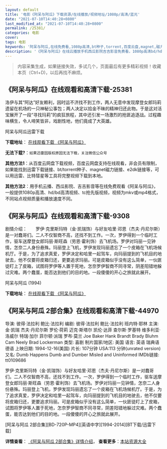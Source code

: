 ```yaml
---
layout: default
title: '电影《阿呆与阿瓜》下载资源/在线播放/视频地址/1080p/高清/蓝光'
date: "2021-07-10T14:40:28+0800"
last_modified_at: "2021-07-10T14:40:28+0800"
permalink: /25381/
categories: 电影
cover:
tags: 电影
keywords: '阿呆与阿瓜,在线免费看,1080p高清,bt种子,torrent,百度云盘,magnet,磁力链,迅雷下载资源'
description: '《阿呆与阿瓜》在线云播放手机西瓜影院吉吉影音免费看，1080p高清bd/hd未删减完整版和tc抢先枪版，mkv/mp4格式，附带bt/torrent种子、magnet/磁力链、百度云盘、网盘资源迅雷下载链接'
---
```


>内容采集生成，如果链接失效，多试几个，页面最后有更多精彩视频！收藏本页（Ctrl+D)，以后再找不麻烦。


## 《阿呆与阿瓜》在线观看和高清下载-25381

洛伊与其“阿达”好友赖利，因时运不济找不到工作，两人无意中发现摩登女郎玛莉遗留在机场的一只神秘公事包；两人决定以拾金不昧的精神归还此物。于是这对活宝展开了一段&ldquo;寻找玛莉”的疯狂旅程，其中还引发一场激烈的抢匪追逐战。过程趣味横生，令人啼笑皆非，戏剧性地，他们竟成了大英雄。


阿呆与阿瓜迅雷下载

**下载地址**： [在线观看下载 《阿呆与阿瓜》](https://www.993dy.com//vod-detail-id-22744.html) 


**无法下载?**：`如果迅雷因版权原因无法下载，关注微信公众号 `

**其他方法1**：从百度云网盘下载视频，百度云网盘支持在线观看，非会员有限制，如果能找到迅雷下载链接、bt/torrent种子、magnet磁力链接、e2dk链接等，可以用迅雷、比特彗星等工具将完整视频下载到本地。

**其他方法2**：用手机云播、西瓜影院、吉吉影音等在线免费观看《阿呆与阿瓜》，一般提供1080p高清、hd/bd高清视频、tc抢先版视频，视频为mkv或mp4格式，不同站点视频质量和播放速度不同。


## 《阿呆与阿瓜》在线观看和高清下载-9308

剧情介绍：　　罗伊·克里斯玛特（金·凯瑞饰）与好友哈里·邓恩（杰夫·丹尼尔斯）是一对蠢哥们。二人不仅智商不高，还找不到工作。一次，罗伊得到一个临时工作，驱车送摩登女郎玛丽·斯旺森（劳恩·霍利饰）去飞机场。罗伊对玛丽一见钟情，怎奈二人身份悬殊。玛丽登上飞机，罗伊发现玛丽遗忘了一个皮箱在飞机场候机厅。于是，为了追求真爱，罗伊决定和哈里一起驾车，向玛丽提到的飞机目的地驶去，他不仅要将皮箱归还，更要追求玛丽。可是皮箱似乎没有这么简单，一伙匪徒盯上了皮箱，试图将罗伊等人置于死地，怎奈罗伊智商不同寻常，阴差阳错地躲过灾难。两个蠢蛋，能否达到他们的目的地。一段傻傻的开心之旅就此展开。


阿呆与阿瓜 (1994)

**下载地址**： [在线观看下载 《阿呆与阿瓜》](https://www.btbtdy.me/btdy/dy9656.html) 


## 《阿呆与阿瓜 2部合集》在线观看和高清下载-44970

导演: 彼得·法拉利 鲍比·法拉利 编剧: 彼得·法拉利 鲍比·法拉利 班内特·耶林 主演: 金·凯瑞 杰夫·丹尼尔斯 罗伦·荷莉 迈克·斯塔尔 凯伦·达菲 查尔斯·罗基特 维多利亚·洛威尔 特瑞·加尔 菲尔顿·派瑞 罗布·莫兰 Joe Baker Hank Brandt Brady Bluhm Cam Neely Brad Lockerman 类型: 喜剧 制片国家/地区: 美国 语言: 英语 瑞典语 德语 上映日期: 1994-12-16(美国) 片长: 107分钟 USA:113 分钟(unrated version) 又名: Dumb Happens Dumb and Dumber Misled and Uninformed IMDb链接: tt0109686

罗伊·克里斯玛特（金·凯瑞饰）与好友哈里·邓恩（杰夫·丹尼尔斯）是一对蠢哥们。二人不仅智商不高，还找不到工作。一次，罗伊得到一个临时工作，驱车送摩登女郎玛丽·斯旺森（劳恩·霍利饰）去飞机场。罗伊对玛丽一见钟情，怎奈二人身份悬殊。玛丽登上飞机，罗伊发现玛丽遗忘了一个皮箱在飞机场候机厅。于是，为了追求真爱，罗伊决定和哈里一起驾车，向玛丽提到的飞机目的地驶去，他不仅要将皮箱归还，更要追求玛丽。可是皮箱似乎没有这么简单，一伙匪徒盯上了皮箱，试图将罗伊等人置于死地，怎奈罗伊智商不同寻常，阴差阳错地躲过灾难。两个蠢蛋，能否达到他们的目的地。一段傻傻的开心之旅就此展开。


[阿呆与阿瓜 2部合集][BD-720P-MP4][英语中字][1994-2014][BT下载/迅雷下载]

**详情查看**： [《阿呆与阿瓜 2部合集》详情介绍](/movie/44970/)， **查看更多**：[本站资源大全](/movie/t/all/)

